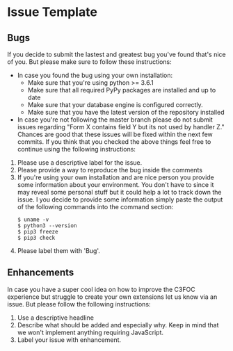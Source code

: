 # Issue Template
## Bugs
If you decide to submit the lastest and greatest bug you've found that's nice of you.
But please make sure to follow these instructions:
 * In case you found the bug using your own installation:
    - Make sure that you're using python >= 3.6.1
    - Make sure that all required PyPy packages are installed and up to date
    - Make sure that your database engine is configured correctly.
    - Make sure that you have the latest version of the repository installed
 * In case you're not following the master branch please do not submit issues regarding
   "Form X contains field Y but its not used by handler Z." Chances are good that these
   issues will be fixed within the next few commits.
If you think that you checked the above things feel free to continue using the following
instructions:
 1. Please use a descriptive label for the issue.
 2. Please provide a way to reproduce the bug inside the comments
 3. If you're using your own installation and are nice person you provide some information
    about your environment. You don't have to since it may reveal some personal stuff but
    it could help a lot to track down the issue. I you decide to provide some information
    simply paste the output of the following commands into the command section:
    ```shell
    $ uname -v
    $ python3 --version
    $ pip3 freeze
    $ pip3 check
    ``` 
 4. Please label them with 'Bug'.
 ## Enhancements
 In case you have a super cool idea on how to improve the C3FOC experience but struggle to
 create your own extensions let us know via an issue. But please follow the following instructions:
  1. Use a descriptive headline
  2. Describe what should be added and especially why. Keep in mind that we won't implement
     anything requiring JavaScript.
  3. Label your issue with enhancement.
